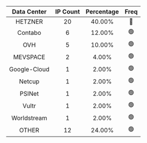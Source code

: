 | Data Center | IP Count | Percentage | Freq |
|:------------:|:--------:|:-----------:|:-----:|
| HETZNER | 20 | 40.00% | 🔴 |
| Contabo | 6 | 12.00% | 🟢 |
| OVH | 5 | 10.00% | 🟢 |
| MEVSPACE | 2 | 4.00% | 🟢 |
| Google-Cloud | 1 | 2.00% | 🟢 |
| Netcup | 1 | 2.00% | 🟢 |
| PSINet | 1 | 2.00% | 🟢 |
| Vultr | 1 | 2.00% | 🟢 |
| Worldstream | 1 | 2.00% | 🟢 |
| OTHER | 12 | 24.00% | 🟢 |